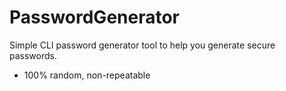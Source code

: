 # PasswordGenerator
Simple CLI password generator tool to help you generate secure passwords.

- 100% random, non-repeatable
